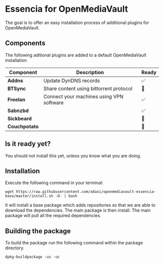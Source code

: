# Essencia for OpenMediaVault

The goal is to offer an easy installation process of additional plugins for
OpenMediaVault.

## Components

The following aditional plugins are added to a default OpenMediaVault installation

| Component | Description | Ready |
|-----------|-------------|-------|
| **Addns** | Update DynDNS records | :white_check_mark: |
| **BTSync** | Share content using bittorrent protocol  | :red_circle: |
| **Freelan** | Connect your machines using VPN software | :white_check_mark: |
| **Sabnzbd**  | | :white_check_mark: |
| **Sickbeard** | | :red_circle: |
| **Couchpotato** | | :red_circle: |

## Is it ready yet?

You should not install this yet, unless you know what you are doing. 
 
## Installation
 
Execute the following command in your terminal:
 
    wget https://raw.githubusercontent.com/adaxi/openmediavault-essencia-base/master/install.sh -O- | bash

It will install a base package which adds repositories so that we are able to download
the dependencies. The main package is then install. The main package will pull all the
required dependencies.

## Building the package

To build the package run the following command within the package directory.
   
    dpkg-buildpackage -us -uc

 
